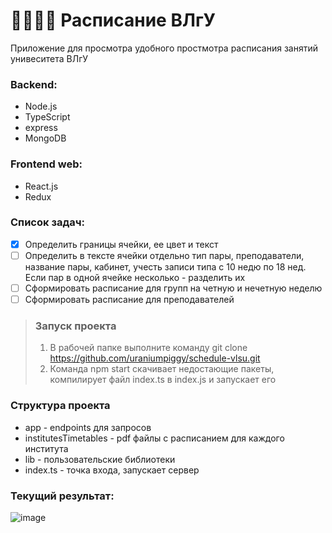 # :man_student::iphone::fire: Расписание ВЛгУ
Приложение для просмотра удобного простмотра расписания занятий унивеситета ВЛгУ
### Backend:
* Node.js
* TypeScript
* express
* MongoDB

### Frontend web:
* React.js
* Redux

 ### Список задач:
 - [x] Определить границы ячейки, ее цвет и текст
 - [ ] Определить в тексте ячейки отдельно тип пары, преподаватели, название пары, кабинет, учесть записи типа с 10 недю по 18 нед. Если пар в одной ячейке несколько - разделить их
 - [ ] Сформировать расписание для групп на четную и нечетную неделю
 - [ ] Сформировать расписание для преподавателей

 > ### Запуск проекта
 > 1. В рабочей папке выполните команду git clone https://github.com/uraniumpiggy/schedule-vlsu.git
 > 2. Команда npm start скачивает недостающие пакеты, компилирует файл index.ts в index.js и запускает его

 ### Структура проекта
 - app - endpoints для запросов
 - institutesTimetables - pdf файлы с расписанием для каждого института
 - lib - пользовательские библиотеки
 - index.ts - точка входа, запускает сервер

### Текущий результат:
![image](https://user-images.githubusercontent.com/98849146/152606879-f92b1924-ecc2-43c2-b276-fcfd1ae7ad4a.png)
